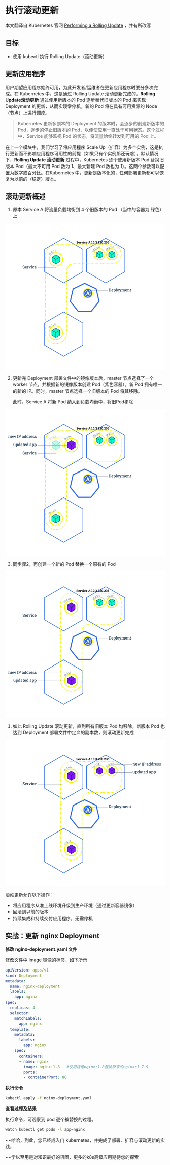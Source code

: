 # 执行滚动更新

本文翻译自 Kubernetes 官网 [Performing a Rolling Update](https://kubernetes.io/docs/tutorials/kubernetes-basics/update/update-intro/) ，并有所改写

## 目标

- 使用 kubectl 执行 Rolling Update（滚动更新）

## 更新应用程序

用户期望应用程序始终可用，为此开发者/运维者在更新应用程序时要分多次完成。在 Kubernetes 中，这是通过 Rolling Update 滚动更新完成的。**Rolling Update滚动更新** 通过使用新版本的 Pod 逐步替代旧版本的 Pod 来实现 Deployment 的更新，从而实现零停机。新的 Pod 将在具有可用资源的 Node（节点）上进行调度。

> Kubernetes 更新多副本的 Deployment 的版本时，会逐步的创建新版本的 Pod，逐步的停止旧版本的 Pod，以便使应用一直处于可用状态。这个过程中，Service 能够监视 Pod 的状态，将流量始终转发到可用的 Pod 上。

在上一个模块中，我们学习了将应用程序 Scale Up（扩容）为多个实例，这是执行更新而不影响应用程序可用性的前提（如果只有个实例那还玩啥）。默认情况下，**Rolling Update 滚动更新** 过程中，Kubernetes 逐个使用新版本 Pod 替换旧版本 Pod（最大不可用 Pod 数为 1、最大新建 Pod 数也为 1）。这两个参数可以配置为数字或百分比。在Kubernetes 中，更新是版本化的，任何部署更新都可以恢复为以前的（稳定）版本。

## 滚动更新概述

1. 原本 Service A 将流量负载均衡到 4 个旧版本的 Pod （当中的容器为 绿色）上

![img](./update.assets/module_06_rollingupdates1.svg)

2. 更新完 Deployment 部署文件中的镜像版本后，master 节点选择了一个 worker 节点，并根据新的镜像版本创建 Pod（紫色容器）。新 Pod 拥有唯一的新的 IP。同时，master 节点选择一个旧版本的 Pod 将其移除。

    此时，Service A 将新 Pod 纳入到负载均衡中，将旧Pod移除

![img](./update.assets/module_06_rollingupdates2.svg)

3. 同步骤2，再创建一个新的 Pod 替换一个原有的 Pod

![img](./update.assets/module_06_rollingupdates3.svg)

1. 如此 Rolling Update 滚动更新，直到所有旧版本 Pod 均移除，新版本 Pod 也达到 Deployment 部署文件中定义的副本数，则滚动更新完成

![img](./update.assets/module_06_rollingupdates4.svg)

滚动更新允许以下操作：

- 将应用程序从准上线环境升级到生产环境（通过更新容器镜像）
- 回滚到以前的版本
- 持续集成和持续交付应用程序，无需停机

## 实战：更新 nginx Deployment

**修改 nginx-deployment.yaml 文件**

修改文件中 image 镜像的标签，如下所示

``` yaml {19}
apiVersion: apps/v1
kind: Deployment
metadata:
  name: nginx-deployment
  labels:
    app: nginx
spec:
  replicas: 4
  selector:
    matchLabels:
      app: nginx
  template:
    metadata:
      labels:
        app: nginx
    spec:
      containers:
      - name: nginx
        image: nginx:1.8   #使用镜像nginx:1.8替换原来的nginx:1.7.9
        ports:
        - containerPort: 80
```

**执行命令**

``` sh
kubectl apply -f nginx-deployment.yaml
```

**查看过程及结果**

执行命令，可观察到 pod 逐个被替换的过程。
``` sh
watch kubectl get pods -l app=nginx
```


~~哈哈，到此，您已经成入门 kubernetes，并完成了部署、扩容与滚动更新的实践，

~~学以至用是对知识最好的巩固，更多的k8s高级应用期待您的探索
